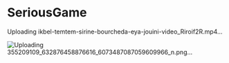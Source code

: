 # SeriousGame






Uploading ikbel-temtem-sirine-bourcheda-eya-jouini-video_Riroif2R.mp4…

![Uploading 355209109_632876458876616_6073487087059609966_n.png…]()

